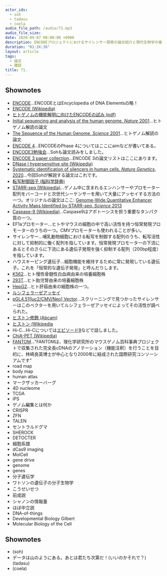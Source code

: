 ```yaml
---
actor_ids:
  - soh
  - tadasu
  - coela
audio_file_path: /audio/71.mp3
audio_file_size: 
date: 2020-09-07 08:00:00 +0900
description: ENCODEプロジェクトにおけるサイレンサー探索の論文紹介と現代生物学の複雑性と多様性について話しました。
duration: "01:3X:36"
layout: article
tags:
  - 論文
  - 雑談
title: 71. 
---
```


## Shownotes
- [ENCODE](https://www.encodeproject.org/)...ENCODEとはEncyclopedia of DNA Elementsの略！
- [ENCODE (Wikipedia)](https://en.wikipedia.org/wiki/ENCODE)
- [ヒトゲノムの機能解明に向けたENCODEの試み (pdf)](https://katosei.jsbba.or.jp/download_pdf.php?aid=3)
- [Initial sequencing and analysis of the human genome. _Nature_ 2001](https://www.nature.com/articles/35057062)...ヒトゲノム解読の論文
- [The Sequence of the Human Genome. _Science_ 2001](https://science.sciencemag.org/content/291/5507/1304)...ヒトゲノム解読の論文
- [ENCODE 4](https://www.genome.gov/Funded-Programs-Projects/ENCODE-Project-ENCyclopedia-Of-DNA-Elements)...ENCODEのPhase 4についてはここにaimなどが書いてある。
- [ENCODE3勉強会](https://connpass.com/event/184586/)...Sohも論文読みをしました。
- [ENCODE 3 paper collection](https://www.nature.com/collections/dggcchgghg)...ENCODE 3の論文リストはここにあります。
- [DNase I hypersensitive site (Wikipedia)](https://en.wikipedia.org/wiki/DNase_I_hypersensitive_site)
- [Systematic identification of silencers in human cells. _Nature Genetics_, 2020](https://www.nature.com/articles/s41588-020-0578-5)...今回Sohが解説する論文はこれです。
- [転写制御因子 (脳科学辞典)](https://bsd.neuroinf.jp/wiki/%E8%BB%A2%E5%86%99%E5%88%B6%E5%BE%A1%E5%9B%A0%E5%AD%90)
- [STARR-seq (Wikipedia)](https://en.wikipedia.org/wiki/STARR-seq)...ゲノム中に含まれるエンハンサーやプロモーター配列をバーコードと次世代シーケンサーを用いて大量にアッセイする方法の一つ。オリジナルの論文はここ: [Genome-Wide Quantitative Enhancer Activity Maps Identified by STARR-seq, _Science_ 2013](https://science.sciencemag.org/content/339/6123/1074)
- [Caspase-9 (Wikipedia)](https://en.wikipedia.org/wiki/Caspase-9)...Caspase9はアポトーシスを担う重要なタンパク質の一つ。
- EF1aプロモーター...ヒトやマウスの細胞の中で高い活性を持つ恒常発現プロモーターのうちの一つ。CMVプロモーターも使われることが多い。
- サイレンサー...哺乳動物細胞における転写を制御する配列のうち、転写活性に対して抑制的に働く配列を指しています。恒常発現プロモーターの下流にあるとそのさらに下流にある遺伝子発現を強く抑制する配列（200bp程度）を指しています。
- ハウスキーピング遺伝子...細胞機能を維持するために常に発現している遺伝子。これを「恒常的な遺伝子発現」と呼んだりします。
- [K562](https://www.saibou.jp/service/kensaku/detail.php?catalogno=EC89121407-F0)...ヒト慢性骨髄性白血病由来の培養細胞株
- [293T](https://www.saibou.jp/service/kensaku/detail.php?catalogno=EC12022001-F0)...ヒト胎児腎由来の培養細胞株
- [HepG2](https://cellbank.nibiohn.go.jp/~cellbank/cgi-bin/search_res_det.cgi?ID=2936)...ヒト肝癌由来の細胞株の一つ。
- [ルシフェラーゼアッセイ](https://www.thermofisher.com/jp/ja/home/life-science/protein-biology/protein-biology-learning-center/protein-biology-resource-library/pierce-protein-methods/luciferase-reporters.html)
- [pGL4.51[luc2/CMV/Neo] Vector](https://www.promega.jp/resources/protocols/product-information-sheets/a/pgl451-vector-protocol/)...スクリーニングで見つかったサイレンサーはこのベクターを用いてルシフェラーゼアッセイによってその活性が調べられた。
- [ヒストン修飾 (Abcam)](https://www.abcam.co.jp/epigenetics/histone-modifications-a-guide-1)
- [ヒストン (Wikipedia](https://ja.wikipedia.org/wiki/%E3%83%92%E3%82%B9%E3%83%88%E3%83%B3)
- Hi-C...Hi-Cについては[エピソード9](https://researchat.fm/episode/9)などで話しました。
- [ChiA-PET (Wikipedia)](https://en.wikipedia.org/wiki/ChIA-PET)
- [FANTOM](https://fantom.gsc.riken.jp/jp/)..."FANTOMは、理化学研究所のマウスゲノム百科事典プロジェクトで収集された完全長cDNAのアノテーション（機能注釈）を行うことを目的に、林崎良英博士が中心となり2000年に結成された国際研究コンソーシアムです"
- road map
- body map
- human atlas
- マークザッカーバーグ
- 4D nucleome
- TCGA
- iPS
- ゲノム編集とは何か
- CRISPR
- ZFN
- TALEN
- セントラルドグマ
- SHEROCK
- DETOCTER
- 細胞系譜
- dCas9 imaging
- MolCell
- gene drive
- genome
- genes
- 分子遺伝学
- ワトソンの遺伝子の分子生物学
- こうせいせつ
- 前成説
- シャノンの情報量
- ほぼ中立説
- DNA-of-things
- Developmental Biology Gilbert
- Molecular Biology of the Cell

## Shownotes
- (soh)
- データは山のようにある。あとは君たち次第だ！(いいのかそれで？)(tadasu)
- (coela)
